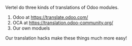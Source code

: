 Vertel do three kinds of translations of Odoo modules.
1. Odoo at https://translate.odoo.com/
2. OCA at https://translation.odoo-community.org/
3. Our own moduels

Our translation hacks make these things much more easy!
